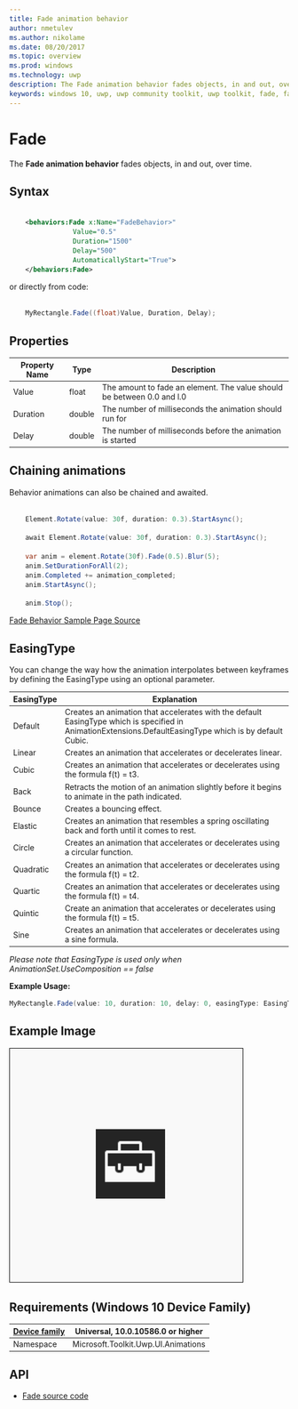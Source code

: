 ```yaml
---
title: Fade animation behavior
author: nmetulev
ms.author: nikolame
ms.date: 08/20/2017
ms.topic: overview
ms.prod: windows
ms.technology: uwp
description: The Fade animation behavior fades objects, in and out, over time.
keywords: windows 10, uwp, uwp community toolkit, uwp toolkit, fade, fade animation
---
```


# Fade

The **Fade animation behavior** fades objects, in and out, over time.

## Syntax

```xml

    <behaviors:Fade x:Name="FadeBehavior>" 
                Value="0.5" 
                Duration="1500" 
                Delay="500" 
                AutomaticallyStart="True">
    </behaviors:Fade>

```

or directly from code:

```csharp

    MyRectangle.Fade((float)Value, Duration, Delay);

```

## Properties

| Property Name | Type | Description |
| --- | --- | --- |
| Value | float | The amount to fade an element. The value should be between 0.0 and l.0 |
| Duration | double | The number of milliseconds the animation should run for |
| Delay | double | The number of milliseconds before the animation is started |

## Chaining animations

Behavior animations can also be chained and awaited.

```csharp

    Element.Rotate(value: 30f, duration: 0.3).StartAsync();

    await Element.Rotate(value: 30f, duration: 0.3).StartAsync();

    var anim = element.Rotate(30f).Fade(0.5).Blur(5);
    anim.SetDurationForAll(2);
    anim.Completed += animation_completed;
    anim.StartAsync();

    anim.Stop();

```

[Fade Behavior Sample Page Source](https://github.com/Microsoft/UWPCommunityToolkit/tree/master/Microsoft.Toolkit.Uwp.SampleApp/SamplePages/Fade)

## EasingType

You can change the way how the animation interpolates between keyframes by defining the EasingType using an optional parameter.

| EasingType | Explanation|
| --- | --- |
| Default | Creates an animation that accelerates with the default EasingType which is specified in AnimationExtensions.DefaultEasingType which is by default Cubic. |
| Linear | Creates an animation that accelerates or decelerates linear. |
| Cubic | Creates an animation that accelerates or decelerates using the formula f(t) = t3. |
| Back | Retracts the motion of an animation slightly before it begins to animate in the path indicated. |
| Bounce | Creates a bouncing effect. |
| Elastic | Creates an animation that resembles a spring oscillating back and forth until it comes to rest.|
| Circle | Creates an animation that accelerates or decelerates using a circular function. |
| Quadratic | Creates an animation that accelerates or decelerates using the formula f(t) = t2. |
| Quartic | Creates an animation that accelerates or decelerates using the formula f(t) = t4. |
| Quintic | Create an animation that accelerates or decelerates using the formula f(t) = t5. |
| Sine | Creates an animation that accelerates or decelerates using a sine formula. |

*Please note that EasingType is used only when AnimationSet.UseComposition == false*

**Example Usage:**
```csharp
MyRectangle.Fade(value: 10, duration: 10, delay: 0, easingType: EasingType.Bounce);       
```

## Example Image

![Fade Behavior animation](../resources/images/Animations-Fade.gif "Fade Behavior")

## Requirements (Windows 10 Device Family)

| [Device family](http://go.microsoft.com/fwlink/p/?LinkID=526370) | Universal, 10.0.10586.0 or higher |
| --- | --- |
| Namespace | Microsoft.Toolkit.Uwp.UI.Animations |

## API

* [Fade source code](https://github.com/Microsoft/UWPCommunityToolkit/blob/master/Microsoft.Toolkit.Uwp.UI.Animations/Behaviors/Fade.cs)

